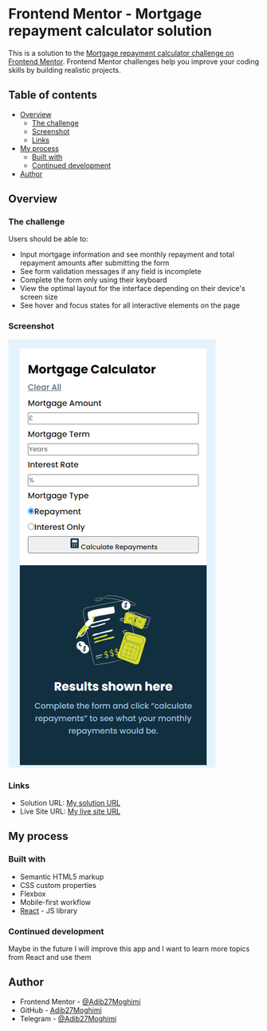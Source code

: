 # Frontend Mentor - Mortgage repayment calculator solution

This is a solution to the [Mortgage repayment calculator challenge on Frontend Mentor](https://www.frontendmentor.io/challenges/mortgage-repayment-calculator-Galx1LXK73). Frontend Mentor challenges help you improve your coding skills by building realistic projects.

## Table of contents

- [Overview](#overview)
  - [The challenge](#the-challenge)
  - [Screenshot](#screenshot)
  - [Links](#links)
- [My process](#my-process)
  - [Built with](#built-with)
  - [Continued development](#continued-development)
- [Author](#author)

## Overview

### The challenge

Users should be able to:

- Input mortgage information and see monthly repayment and total repayment amounts after submitting the form
- See form validation messages if any field is incomplete
- Complete the form only using their keyboard
- View the optimal layout for the interface depending on their device's screen size
- See hover and focus states for all interactive elements on the page

### Screenshot

![](./Screenshot.png)

### Links

- Solution URL: [My solution URL](https://www.frontendmentor.io/solutions/i-just-made-a-simple-style-of-mobile-mode-using-react-and-css-83RHEvrJxh)
- Live Site URL: [My live site URL](https://master--celebrated-zabaione-087a19.netlify.app/)

## My process

### Built with

- Semantic HTML5 markup
- CSS custom properties
- Flexbox
- Mobile-first workflow
- [React](https://reactjs.org/) - JS library

### Continued development

Maybe in the future I will improve this app and I want to learn more topics from React and use them

## Author

- Frontend Mentor - [@Adib27Moghimi](https://www.frontendmentor.io/profile/Adib27Moghimi)
- GitHub - [Adib27Moghimi](https://github.com/Adib27Moghimi)
- Telegram - [@Adib27Moghimi](https://t.me/Adib27Moghimi)

